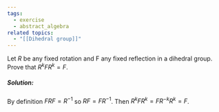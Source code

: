 ```yaml
---
tags:
  - exercise
  - abstract_algebra
related topics:
  - "[[Dihedral group]]"
---
```

Let $R$ be any fixed rotation and F any fixed reflection in a dihedral group. Prove that $R^kFR^k = F$.
##### Solution:
By definition $FRF=R^{-1}$ so $RF=FR^{-1}$. Then $R^kFR^k=F R^{-k} R^k= F$.
